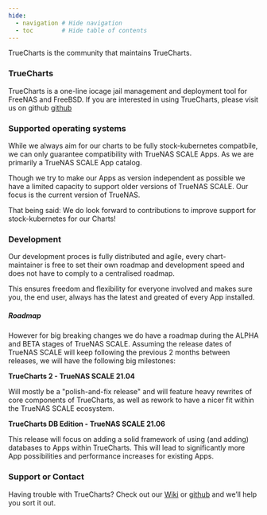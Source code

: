 ```yaml
---
hide:
  - navigation # Hide navigation
  - toc        # Hide table of contents
---
```



TrueCharts is the community that maintains TrueCharts.

### TrueCharts
TrueCharts is a one-line iocage jail management and deployment tool for FreeNAS and FreeBSD.
If you are interested in using TrueCharts, please visit us on github [github](https://github.com/truecharts/charts/)

### Supported operating systems

While we always aim for our charts to be fully stock-kubernetes compatbile, we can only guarantee compatibility with TrueNAS SCALE Apps. As we are primarily a TrueNAS SCALE App catalog.

Though we try to make our Apps as version independent as possible we have a limited capacity to support older versions of TrueNAS SCALE. Our focus is the current version of TrueNAS.

That being said: We do look forward to contributions to improve support for stock-kubernetes for our Charts!

### Development

Our development proces is fully distributed and agile, every chart-maintainer is free to set their own roadmap and development speed and does not have to comply to a centralised roadmap.

This ensures freedom and flexibility for everyone involved and makes sure you, the end user, always has the latest and greated of every App installed.

##### Roadmap

However for big breaking changes we do have a roadmap during the ALPHA and BETA stages of TrueNAS SCALE.
Assuming the release dates of TrueNAS SCALE will keep following the previous 2 months between releases, we will have the following big milestones:

**TrueCharts 2 - TrueNAS SCALE 21.04**

Will mostly be a "polish-and-fix release" and will feature heavy rewrites of core components of TrueCharts, as well as rework to have a nicer fit within the TrueNAS SCALE ecosystem.

**TrueCharts DB Edition - TrueNAS SCALE 21.06**

This release will focus on adding a solid framework of using (and adding) databases to Apps within TrueCharts. This will lead to significantly more App possibilities and performance increases for existing Apps.

### Support or Contact

Having trouble with TrueCharts? Check out our [Wiki](https://wiki.truecharts.org) or [github](https://github.com/truecharts/charts/) and we’ll help you sort it out.
